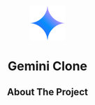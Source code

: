 <div align="center">
  <a href="https://github.com/Cas-Romero/Gemini-Clone">
    <img src="gemini-chatbot-logo.svg" alt="Gemini Logo" width="80" height="80">
  </a>

  <h1 align="center">Gemini Clone</h1>

  ## About The Project

  
